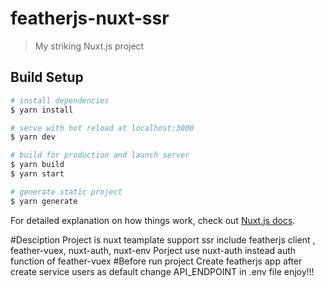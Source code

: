 # featherjs-nuxt-ssr

> My striking Nuxt.js project

## Build Setup

``` bash
# install dependencies
$ yarn install

# serve with hot reload at localhost:3000
$ yarn dev

# build for production and launch server
$ yarn build
$ yarn start

# generate static project
$ yarn generate
```

For detailed explanation on how things work, check out [Nuxt.js docs](https://nuxtjs.org).

#Desciption
Project is nuxt teamplate support ssr include featherjs client , feather-vuex, nuxt-auth, nuxt-env
Porject use nuxt-auth instead auth function of feather-vuex
#Before run project
Create featherjs app after create service users as default
change API_ENDPOINT in .env file
enjoy!!!
